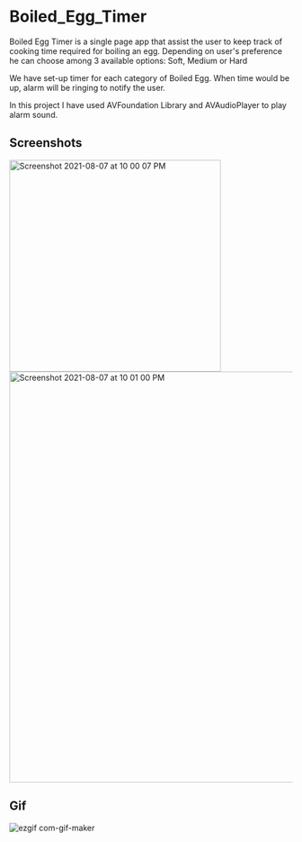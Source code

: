# Boiled_Egg_Timer
Boiled Egg Timer is a single page app that assist the user to keep track of cooking time required for boiling an egg. Depending on user's preference he can choose among 3 available options: Soft, Medium or Hard

We have set-up timer for each category of Boiled Egg. When time would be up, alarm will be ringing to notify the user.

In this project I have used AVFoundation Library and AVAudioPlayer to play alarm sound.

## Screenshots

<img width="376" alt="Screenshot 2021-08-07 at 10 00 07 PM" src="https://user-images.githubusercontent.com/83110256/128607969-7cbf6bf9-2c3f-4058-8b35-d6099c195c70.png">
<img width="730" alt="Screenshot 2021-08-07 at 10 01 00 PM" src="https://user-images.githubusercontent.com/83110256/128607971-8ed1e43b-9591-43b8-897a-9cfe7ed70d74.png">

## Gif

![ezgif com-gif-maker](https://user-images.githubusercontent.com/83110256/128608036-fb0b8e88-fc70-4dc5-b42c-e388a8869cbb.gif)
